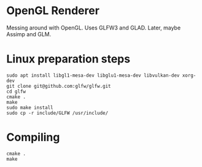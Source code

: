 # OpenGL Renderer

Messing around with OpenGL. Uses GLFW3 and GLAD. Later, maybe Assimp and GLM.

# Linux preparation steps

```
sudo apt install libgl1-mesa-dev libglu1-mesa-dev libvulkan-dev xorg-dev
git clone git@github.com:glfw/glfw.git
cd glfw
cmake .
make
sudo make install
sudo cp -r include/GLFW /usr/include/
```

# Compiling
```
cmake .
make
```
